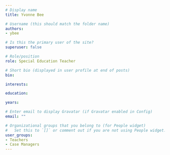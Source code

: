 ```yaml
---
# Display name
title: Yvonne Bee

# Username (this should match the folder name)
authors:
- ybee

# Is this the primary user of the site?
superuser: false

# Role/position
role: Special Education Teacher

# Short bio (displayed in user profile at end of posts)
bio:

interests:

education:

years:

# Enter email to display Gravatar (if Gravatar enabled in Config)
email: ""

# Organizational groups that you belong to (for People widget)
#   Set this to `[]` or comment out if you are not using People widget.
user_groups:
- Teachers
- Case Managers
---
```


